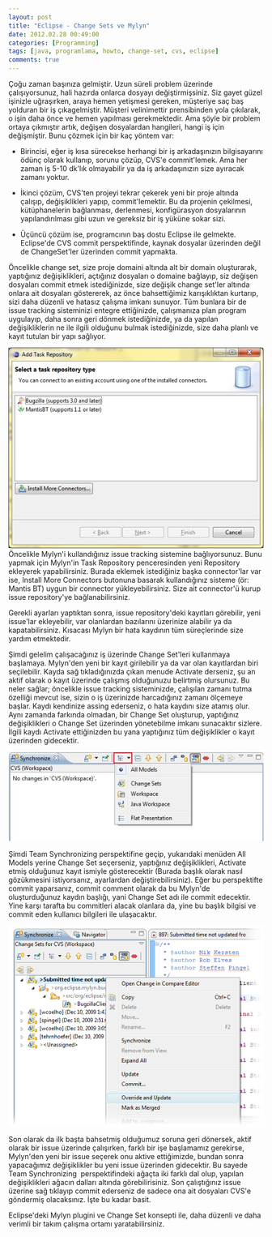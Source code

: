 ```yaml
---
layout: post
title: "Eclipse - Change Sets ve Mylyn"
date: 2012.02.28 00:49:00
categories: [Programming]
tags: [java, programlama, howto, change-set, cvs, eclipse]
comments: true
---
```

Çoğu zaman başınıza gelmiştir. Uzun süreli problem üzerinde çalışıyorsunuz, hali hazırda onlarca dosyayı değiştirmişsiniz. Siz gayet güzel işinizle uğraşırken, araya hemen yetişmesi gereken, müşteriye saç baş yolduran bir iş çıkagelmiştir. Müşteri velinimettir prensibinden yola çıkılarak, o işin daha önce ve hemen yapılması gerekmektedir. Ama şöyle bir problem ortaya çıkmıştır artık, değişen dosyalardan hangileri, hangi iş için değişmiştir. Bunu çözmek için bir kaç yöntem var: 

<!--more-->

* Birincisi, eğer iş kısa sürecekse herhangi bir iş arkadaşınızın bilgisayarını ödünç olarak kullanıp, sorunu çözüp, CVS'e commit'lemek. Ama her zaman iş 5-10 dk'lık olmayabilir ya da iş arkadaşınızın size ayıracak zamanı yoktur.

* İkinci çözüm, CVS'ten projeyi tekrar çekerek yeni bir proje altında çalışıp, değişiklikleri yapıp, commit'lemektir. Bu da projenin çekilmesi, kütüphanelerin bağlanması, derlenmesi, konfigürasyon dosyalarının yapılandırılması gibi uzun ve gereksiz bir iş yüküne sokar sizi.

* Üçüncü çözüm ise, programcının baş dostu Eclipse ile gelmekte. Eclipse'de CVS commit perspektifinde, kaynak dosyalar üzerinden değil de ChangeSet'ler üzerinden commit yapmakta.

Öncelikle change set, size proje domaini altında alt bir domain oluşturarak, yaptığınız değişiklikleri, açtığınız dosyaları o domaine bağlayıp, siz değişen dosyaları commit etmek istediğinizde, size değişik change set'ler altında onlara ait dosyaları göstererek, az önce bahsettiğimiz karışıklıktan kurtarıp, sizi daha düzenli ve hatasız çalışma imkanı sunuyor. Tüm bunlara bir de issue tracking sisteminizi entegre ettiğinizde, çalışmanıza plan program uygulayıp, daha sonra geri dönmek istediğinizde, ya da yapılan değişikliklerin ne ile ilgili olduğunu bulmak istediğinizde, size daha planlı ve kayıt tutulan bir yapı sağlıyor. 

[![](/img/post/mylyn_connector.jpg)](/img/post/mylyn_connector.jpg) 
Öncelikle Mylyn'i kullandığınız issue tracking sistemine bağlıyorsunuz. Bunu yapmak için Mylyn'in Task Repository penceresinden yeni Repository ekleyerek yapabilirsiniz. Burada eklemek istediğiniz başka connector'lar var ise, Install More Connectors butonuna basarak kullandığınız sisteme (ör: Mantis BT) uygun bir connector yükleyebilirsiniz. Size ait connector'ü kurup issue repository'ye bağlanabilirsiniz. 

Gerekli ayarları yaptıktan sonra, issue repository'deki kayıtları görebilir, yeni issue'lar ekleyebilir, var olanlardan bazılarını üzerinize alabilir ya da kapatabilirsiniz. Kısacası Mylyn bir hata kaydının tüm süreçlerinde size yardım etmektedir. 

Şimdi gelelim çalışacağınız iş üzerinde Change Set'leri kullanmaya başlamaya. Mylyn'den yeni bir kayıt girilebilir ya da var olan kayıtlardan biri seçilebilir. Kayda sağ tıkladığınızda çıkan menude Activate derseniz, şu an aktif olarak o kayıt üzerinde çalışmış olduğunuzu belirtmiş olursunuz. Bu neler sağlar; öncelikle issue tracking sisteminizde, çalışılan zamanı tutma özelliği mevcut ise, sizin o iş üzerinizde harcadığınız zamanı ölçemeye başlar. Kaydı kendinize assing ederseniz, o hata kaydını size atamış olur. Aynı zamanda farkında olmadan, bir Change Set oluşturup, yaptığınız değişiklikleri o Change Set üzerinden yönetebilme imkanı sunacaktır sizlere. İlgili kaydı Activate ettiğinizden bu yana yaptığınız tüm değişiklikler o kayıt üzerinden gidecektir. 

[![](/img/post/mylyn_change-set.jpg)](/img/post/mylyn_change-set.jpg) 

Şimdi Team Synchronizing perspektifine geçip, yukarıdaki menüden All Models yerine Change Set seçerseniz, yaptığınız değişiklikleri, Activate etmiş olduğunuz kayıt ismiyle gösterecektir (Burada başlık olarak nasıl gözükmesini istiyorsanız, ayarlardan değiştirebilirsiniz). Eğer bu perspektifte commit yaparsanız, commit comment olarak da bu Mylyn'de oluşturduğunuz kaydın başlığı, yani Change Set adı ile commit edecektir. Yine karşı tarafta bu commitleri alacak olanlara da, yine bu başlık bilgisi ve commit eden kullanıcı bilgileri ile ulaşacaktır. 

[![](/img/post/mylyn_overridefadednohighlight.png)](/img/post/mylyn_overridefadednohighlight.png) 

Son olarak da ilk başta bahsetmiş olduğumuz soruna geri dönersek, aktif olarak bir issue üzerinde çalışırken, farklı bir işe başlamamız gerekirse, Mylyn'den yeni bir issue seçerek onu aktive ettiğimizde, bundan sonra yapacağımız değişiklikler bu yeni issue üzerinden gidecektir. Bu sayede Team Synchronizing  perspektifindeki ağaçta iki farklı dal olup, yapılan değişiklikleri ağacın dalları altında görebilirisiniz. Son çalıştığınız issue üzerine sağ tıklayıp commit ederseniz de sadece ona ait dosyaları CVS'e göndermiş olacaksınız. İşte bu kadar basit. 

Eclipse'deki Mylyn plugini ve Change Set konsepti ile, daha düzenli ve daha verimli bir takım çalışma ortamı yaratabilirsiniz.
